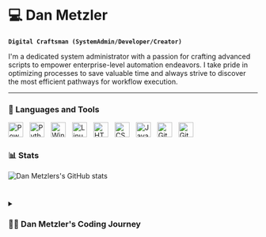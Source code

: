 # 💻 Dan Metzler

**`Digital Craftsman (SystemAdmin/Developer/Creator)`**

I'm a dedicated system administrator with a passion for crafting advanced scripts to empower enterprise-level automation endeavors. I take pride in optimizing processes to save valuable time and always strive to discover the most efficient pathways for workflow execution.

   <!-- <p align="left">
      <a href="https://www.youtube.com/c/fknight?sub_confirmation=1">
         <img alt="youtube subscribers" title="Subscribe to my YouTube channel" src="https://custom-icon-badges.demolab.com/youtube/channel/subscribers/UC2WHjPDvbE6O328n17ZGcfg?color=%23E05D44&label=SUBSCRIBE&logo=video&logoColor=white&style=for-the-badge&labelColor=CE4630"/></a> 
      <a href="https://www.youtube.com/c/fknight">
         <img alt="youtube views" title="YouTube views" src="https://custom-icon-badges.demolab.com/youtube/channel/views/UC2WHjPDvbE6O328n17ZGcfg?color=%23E1AD0E&logo=eye&logoColor=white&style=for-the-badge&labelColor=C79600"/></a> 
      <a href="https://github.com/ForrestKnight?tab=followers">
         <img alt="followers" title="Follow me on Github" src="https://custom-icon-badges.demolab.com/github/followers/ForrestKnight?color=236ad3&labelColor=1155ba&style=for-the-badge&logo=person-add&label=Follow&logoColor=white"/></a>
      <a href="https://github.com/ForrestKnight?tab=repositories&sort=stargazers">
         <img alt="total stars" title="Total stars on GitHub" src="https://custom-icon-badges.demolab.com/github/stars/ForrestKnight?color=55960c&style=for-the-badge&labelColor=488207&logo=star"/></a>
   </p> -->

---

### 🧰 Languages and Tools

<img  align="left" alt="Powershell" width="30px" style="padding-right:10px;" src="https://img.icons8.com/fluency/48/powershell.png" />
<img align="left" alt="Python" width="30px" style="padding-right:10px;" src="https://cdn.jsdelivr.net/gh/devicons/devicon/icons/python/python-original.svg" />
<img align="left" alt="Windows" width="30px" style="padding-right:10px;" src="https://cdn.jsdelivr.net/gh/devicons/devicon/icons/windows8/windows8-original.svg" />
<img align="left" alt="Linux" width="30px" style="padding-right:10px;" src="https://cdn.jsdelivr.net/gh/devicons/devicon/icons/linux/linux-original.svg" />
<img align="left" alt="HTML" width="30px" style="padding-right:10px;" src="https://cdn.jsdelivr.net/gh/devicons/devicon/icons/html5/html5-plain.svg" />
<img align="left" alt="CSS" width="30px" style="padding-right:10px;" src="https://cdn.jsdelivr.net/gh/devicons/devicon/icons/css3/css3-plain.svg" />
<img align="left" alt="JavaScript" width="30px" style="padding-right:10px;" src="https://cdn.jsdelivr.net/gh/devicons/devicon/icons/javascript/javascript-plain.svg" />
<img align="left" alt="GitHub" width="30px" style="padding-right:10px;" src="https://cdn.jsdelivr.net/gh/devicons/devicon/icons/github/github-original.svg" />
<img align="left" alt="Git" width="30px" style="padding-right:10px;" src="https://cdn.jsdelivr.net/gh/devicons/devicon/icons/git/git-original.svg" />

<br />




<!-- ### 📺 Latest YouTube Videos -->

<!-- BEGIN YOUTUBE-CARDS -->
<!-- [![If the code works, don’t touch it.](https://ytcards.demolab.com/?id=wT07kW-aPUQ&title=If+the+code+works%2C+don%E2%80%99t+touch+it.&lang=en&timestamp=1693929644&background_color=%230d1117&title_color=%23ffffff&stats_color=%23dedede&max_title_lines=1&width=250&border_radius=5&duration=58 "If the code works, don’t touch it.")](https://www.youtube.com/watch?v=wT07kW-aPUQ)
[![I Built an AI That Feeds Me Coffee for Maximum Efficiency](https://ytcards.demolab.com/?id=tyAPu2cCOZE&title=I+Built+an+AI+That+Feeds+Me+Coffee+for+Maximum+Efficiency&lang=en&timestamp=1693404079&background_color=%230d1117&title_color=%23ffffff&stats_color=%23dedede&max_title_lines=1&width=250&border_radius=5&duration=539 "I Built an AI That Feeds Me Coffee for Maximum Efficiency")](https://www.youtube.com/watch?v=tyAPu2cCOZE)
[![My Entire Computer Science Student Setup in Notion](https://ytcards.demolab.com/?id=Nv1Z3Aximdg&title=My+Entire+Computer+Science+Student+Setup+in+Notion&lang=en&timestamp=1692043807&background_color=%230d1117&title_color=%23ffffff&stats_color=%23dedede&max_title_lines=1&width=250&border_radius=5&duration=1296 "My Entire Computer Science Student Setup in Notion")](https://www.youtube.com/watch?v=Nv1Z3Aximdg)
[![Stack Overflow is dead 😂](https://ytcards.demolab.com/?id=xsXisg-rceQ&title=Stack+Overflow+is+dead+%F0%9F%98%82&lang=en&timestamp=1691589645&background_color=%230d1117&title_color=%23ffffff&stats_color=%23dedede&max_title_lines=1&width=250&border_radius=5&duration=179 "Stack Overflow is dead 😂")](https://www.youtube.com/watch?v=xsXisg-rceQ)
[![How I Remember Everything (as a programmer)](https://ytcards.demolab.com/?id=u5DGCj5QQTg&title=How+I+Remember+Everything+%28as+a+programmer%29&lang=en&timestamp=1691420442&background_color=%230d1117&title_color=%23ffffff&stats_color=%23dedede&max_title_lines=1&width=250&border_radius=5&duration=592 "How I Remember Everything (as a programmer)")](https://www.youtube.com/watch?v=u5DGCj5QQTg)
[![Three tools that enhance my coding workflow](https://ytcards.demolab.com/?id=o4v1tFN7SBk&title=Three+tools+that+enhance+my+coding+workflow&lang=en&timestamp=1689693304&background_color=%230d1117&title_color=%23ffffff&stats_color=%23dedede&max_title_lines=1&width=250&border_radius=5&duration=60 "Three tools that enhance my coding workflow")](https://www.youtube.com/watch?v=o4v1tFN7SBk) -->
<!-- END YOUTUBE-CARDS -->

<!--[<img src="https://custom-icon-badges.demolab.com/badge/-Subscribe%20For%20More-red?style=for-the-badge&logo=video&logoColor=white"/>](https://www.youtube.com/c/fknight?sub_confirmation=1) -->

#

### 📊 Stats

![Dan Metzlers's GitHub stats](https://github-readme-stats.vercel.app/api?username=dmetz12&show_icons=true&hide_rank=true&theme=algolia)

<!-- ![GitHub Streak](https://streak-stats.demolab.com?user=ForrestKnight&theme=gruvbox&border_radius=4.5) -->

#

<details>
 <summary><h3>👨‍💻 Dan Metzler's Coding Journey</h3></summary>
My coding journey commenced during my days as a curious information systems student, eager to explore the endless possibilities of the tech world. Upon graduating, I secured a role as a system administrator for a global firm, specializing in Identity and Access Management (IAM) and Privileged Access Management (PAM). Within this domain, I encountered numerous monotonous and repetitive tasks that fueled my determination to embrace PowerShell and Python, two powerful languages for automation and scripting. My aspiration is to further advance my skills in the automation realm and transition into the exciting world of DevOps, where I can blend my newfound scripting expertise with a holistic approach to software development and operations.
